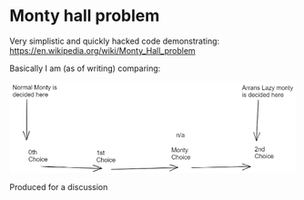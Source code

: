 # Monty hall problem

Very simplistic and quickly hacked code demonstrating: https://en.wikipedia.org/wiki/Monty_Hall_problem

Basically I am (as of writing) comparing:

![](doc/timeline.png)

Produced for a discussion
